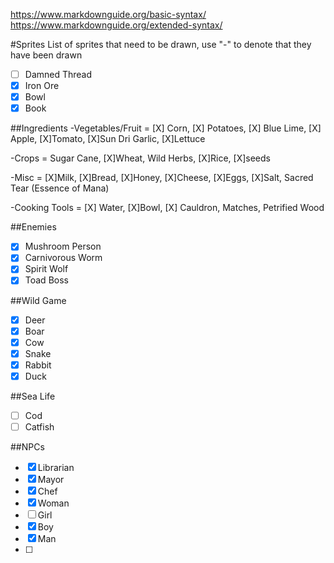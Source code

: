 https://www.markdownguide.org/basic-syntax/
https://www.markdownguide.org/extended-syntax/

#Sprites
List of sprites that need to be drawn, use "-" to denote that they have been drawn 

- [ ] Damned Thread
- [X] Iron Ore
- [X] Bowl
- [X] Book

##Ingredients
-Vegetables/Fruit = [X] Corn, [X] Potatoes, [X] Blue Lime, [X] Apple, [X]Tomato, [X]Sun Dri Garlic, [X]Lettuce

-Crops = Sugar Cane, [X]Wheat, Wild Herbs, [X]Rice, [X]seeds

-Misc = [X]Milk, [X]Bread, [X]Honey, [X]Cheese, [X]Eggs, [X]Salt, Sacred Tear (Essence of Mana)

-Cooking Tools = [X] Water, [X]Bowl, [X] Cauldron, Matches, Petrified Wood


##Enemies
- [X] Mushroom Person
- [X] Carnivorous Worm
- [X] Spirit Wolf
- [X] Toad Boss

##Wild Game
- [X] Deer
- [X] Boar
- [X] Cow
- [X] Snake
- [X] Rabbit
- [X] Duck

##Sea Life
- [ ] Cod
- [ ] Catfish
  
##NPCs
- [X] Librarian
- [X] Mayor
- [X] Chef
- [X] Woman
- [ ] Girl
- [X] Boy
- [X] Man
- [ ] 
